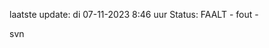 laatste update: 
di 07-11-2023  8:46   uur 
Status: FAALT - fout - 
<div class="service R">svn</div>